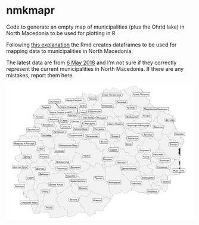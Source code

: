 # nmkmapr
Code to generate an empty map of municipalities (plus the Ohrid lake) in North Macedonia to be used for plotting in R 

Following [this explanation](https://stackoverflow.com/questions/17723822/administrative-regions-map-of-a-country-with-ggmap-and-ggplot2) the Rmd creates dataframes to be used for mapping data to municipalities in North Macedonia.

The latest data are from [6 May 2018](https://gadm.org/data.html) and I'm not sure if they correctly represent the current municipalities in North Macedonia. If there are any mistakes, report them here.

![map](map.png?raw=true "map")
